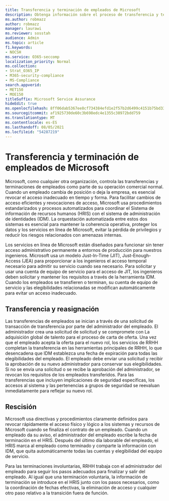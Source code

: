 ```yaml
---
title: Transferencia y terminación de empleados de Microsoft
description: Obtenga información sobre el proceso de transferencia y terminación de empleados de Microsoft en Microsoft 365
ms.author: robmazz
author: robmazz
manager: laurawi
ms.reviewer: sosstah
audience: Admin
ms.topic: article
f1.keywords:
- NOCSH
ms.service: O365-seccomp
localization_priority: Normal
ms.collection:
- Strat_O365_IP
- M365-security-compliance
- MS-Compliance
search.appverid:
- MET150
- MOE150
titleSuffix: Microsoft Service Assurance
hideEdit: true
ms.openlocfilehash: 8ff06dab5367ee8cf734384efd1e2f57b2d6499c4151b75bd335693852dead47
ms.sourcegitcommit: af1925730de60c3b698edc4e1355c38972bdd759
ms.translationtype: MT
ms.contentlocale: es-ES
ms.lasthandoff: 08/05/2021
ms.locfileid: "54287219"
---
```

# <a name="microsoft-employee-transfer-and-termination"></a>Transferencia y terminación de empleados de Microsoft

Microsoft, como cualquier otra organización, controla las transferencias y terminaciones de empleados como parte de su operación comercial normal. Cuando un empleado cambia de posición o deja la empresa, es esencial revocar el acceso inadecuado en tiempo y forma. Para facilitar cambios de acceso eficientes y revocaciones de acceso, Microsoft usa procedimientos estandarizados y procesos automatizados para coordinar el Sistema de información de recursos humanos (HRIS) con el sistema de administración de identidades (IDM). La orquestación automatizada entre estos dos sistemas es esencial para mantener la coherencia operativa, proteger los datos y los servicios en línea de Microsoft, evitar la pérdida de privilegios y reducir los riesgos relacionados con amenazas internas.

Los servicios en línea de Microsoft están diseñados para funcionar sin tener acceso administrativo permanente a entornos de producción para nuestros ingenieros. Microsoft usa un modelo Just-In-Time (JIT), Just-Enough-Access (JEA) para proporcionar a los ingenieros el acceso temporal necesario para admitir su servicio cuando sea necesario. Para solicitar y usar una cuenta de equipo de servicio para el acceso de JIT, los ingenieros deben solicitar y mantener los requisitos a través de la herramienta IDM. Cuando los empleados se transfieren o terminan, su cuenta de equipo de servicio y las elegibilidades relacionadas se modifican automáticamente para evitar un acceso inadecuado.

## <a name="transfer-and-reassignment"></a>Transferencia y reasignación

Las transferencias de empleados se inician a través de una solicitud de transacción de transferencia por parte del administrador del empleado. El administrador crea una solicitud de solicitud y se compromete con La adquisición global de talento para el proceso de carta de oferta. Una vez que el empleado acepta la oferta para el nuevo rol, los servicios de RRHH completan la transferencia en las herramientas principales de RRHH, lo que desencadena que IDM establezca una fecha de expiración para todas las elegibilidades del empleado. El empleado debe enviar una solicitud y recibir la aprobación de su nuevo administrador para conservar sus elegibilidades. Si no se envía una solicitud o se recibe la aprobación del administrador, se revocan los requisitos de los empleados transferidos. Para las transferencias que incluyen implicaciones de seguridad específicas, los accesos al sistema y las pertenencias a grupos de seguridad se reevaluan inmediatamente para reflejar su nuevo rol.

## <a name="termination"></a>Rescisión

Microsoft usa directivas y procedimientos claramente definidos para revocar rápidamente el acceso físico y lógico a los sistemas y recursos de Microsoft cuando se finaliza el contrato de un empleado. Cuando un empleado da su aviso, el administrador del empleado escribe la fecha de terminación en el HRIS. Después del último día laborable del empleado, el HRIS marca al empleado como terminado y comparte la información con IDM, que quita automáticamente todas las cuentas y elegibilidad del equipo de servicio.

Para las terminaciones involuntarias, RRHH trabaja con el administrador del empleado para seguir los pasos adecuados para finalizar y salir del empleado. Al igual que una terminación voluntaria, la información de terminación se introduce en el HRIS junto con los pasos necesarios, como la coordinación de fechas efectivas, la eliminación de acceso y cualquier otro paso relativo a la transición fuera de función.
